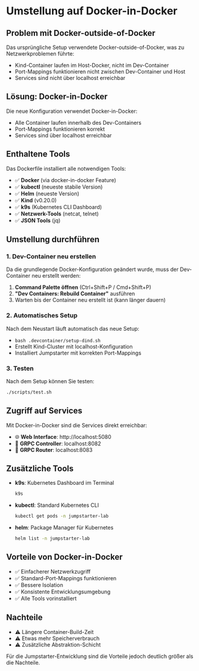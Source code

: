 # Umstellung auf Docker-in-Docker

## Problem mit Docker-outside-of-Docker
Das ursprüngliche Setup verwendete Docker-outside-of-Docker, was zu Netzwerkproblemen führte:
- Kind-Container laufen im Host-Docker, nicht im Dev-Container
- Port-Mappings funktionieren nicht zwischen Dev-Container und Host
- Services sind nicht über localhost erreichbar

## Lösung: Docker-in-Docker
Die neue Konfiguration verwendet Docker-in-Docker:
- Alle Container laufen innerhalb des Dev-Containers
- Port-Mappings funktionieren korrekt
- Services sind über localhost erreichbar

## Enthaltene Tools
Das Dockerfile installiert alle notwendigen Tools:
- ✅ **Docker** (via docker-in-docker Feature)
- ✅ **kubectl** (neueste stabile Version)
- ✅ **Helm** (neueste Version)
- ✅ **Kind** (v0.20.0)
- ✅ **k9s** (Kubernetes CLI Dashboard)
- ✅ **Netzwerk-Tools** (netcat, telnet)
- ✅ **JSON Tools** (jq)

## Umstellung durchführen

### 1. Dev-Container neu erstellen
Da die grundlegende Docker-Konfiguration geändert wurde, muss der Dev-Container neu erstellt werden:

1. **Command Palette öffnen** (Ctrl+Shift+P / Cmd+Shift+P)
2. **"Dev Containers: Rebuild Container"** ausführen
3. Warten bis der Container neu erstellt ist (kann länger dauern)

### 2. Automatisches Setup
Nach dem Neustart läuft automatisch das neue Setup:
- `bash .devcontainer/setup-dind.sh`
- Erstellt Kind-Cluster mit localhost-Konfiguration
- Installiert Jumpstarter mit korrekten Port-Mappings

### 3. Testen
Nach dem Setup können Sie testen:
```bash
./scripts/test.sh
```

## Zugriff auf Services
Mit Docker-in-Docker sind die Services direkt erreichbar:
- 🌐 **Web Interface**: http://localhost:5080
- 🔗 **GRPC Controller**: localhost:8082  
- 🔗 **GRPC Router**: localhost:8083

## Zusätzliche Tools
- **k9s**: Kubernetes Dashboard im Terminal
  ```bash
  k9s
  ```
- **kubectl**: Standard Kubernetes CLI
  ```bash
  kubectl get pods -n jumpstarter-lab
  ```
- **helm**: Package Manager für Kubernetes
  ```bash
  helm list -n jumpstarter-lab
  ```

## Vorteile von Docker-in-Docker
- ✅ Einfacherer Netzwerkzugriff
- ✅ Standard-Port-Mappings funktionieren
- ✅ Bessere Isolation
- ✅ Konsistente Entwicklungsumgebung
- ✅ Alle Tools vorinstalliert

## Nachteile
- ⚠️ Längere Container-Build-Zeit
- ⚠️ Etwas mehr Speicherverbrauch
- ⚠️ Zusätzliche Abstraktion-Schicht

Für die Jumpstarter-Entwicklung sind die Vorteile jedoch deutlich größer als die Nachteile.
